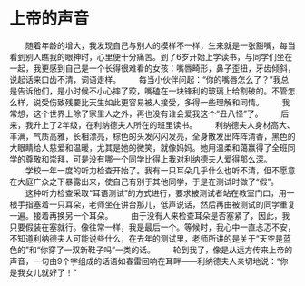 # 上帝的声音
　　随着年龄的增大，我发现自己与别人的模样不一样，生来就是一张豁嘴，每当看到别人瞧我的眼神时，心里便十分痛苦。到了6岁开始上学读书，与同学们坐在一起，我更感到自己是一个长得很难看的女孩：嘴唇畸形，鼻子歪扭，牙齿倾斜，说起话来口齿不清，词语走样。 
　　每当小伙伴问起：“你的嘴唇怎么了？”我总是告诉他们，是小时候不小心摔了跤，嘴磕在一块锋利的玻璃上给割破的。不管怎么样，说受伤致残要比天生如此更容易被人接受，多得一些理解和同情。 
　　我常想，这个世界上除了家里人之外，再也没有谁会爱我这个“丑八怪”了。 
　　后来，我升上了2年级，在利纳德夫人所在的班里读书。 
　　利纳德夫人身材高大、丰满，气质高雅，长相漂亮，棕色的头发闪闪发亮，全身散发出阵阵清香，黑色的大眼睛给人慈爱和温暖，尤其是她的微笑，就像妈妈。她用温柔和蔼赢得了全班同学的尊敬和崇拜，可是没有哪一个同学比得上我对利纳德夫人爱得那么深。 
　　学校一年一度的听力检查开始了。我有一只耳朵几乎什么也听不清，但不愿意在大庭广众之下暴露出来，使自己有别于其他同学，于是在测试时做了“假”。 
　　这种听力检查采取“耳语测试”的方式进行，要求被测试者站在教室门口，用一根手指塞着一只耳朵，老师坐在讲台那儿，低声说话，然后再由被测试的同学重复一遍。接着再换另一个耳朵。 
　　由于没有人来检查耳朵是否塞紧了，因此，我只要假装在塞就行。像往常一样，我是最后一个。等候时，我心中一直忐忑不安，不知道利纳德夫人可能说些什么，在去年的测试里，老师所讲的是关于“天空是蓝色的”和“你穿了一双新鞋子吗”一类的话。 
　　轮到我了，像是从远方传来上帝的声音，一句由9个字组成的话语如春雷回响在耳畔——利纳德夫人亲切地说：“你是我女儿就好了！”
 